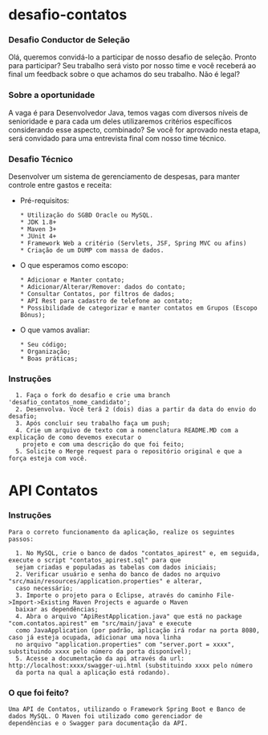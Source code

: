 # desafio-contatos

### Desafio Conductor de Seleção 
Olá, queremos convidá-lo a participar de nosso desafio de seleção.  Pronto para participar? Seu trabalho será visto por nosso time e você receberá ao final um feedback sobre o que achamos do seu trabalho. Não é legal?

### Sobre a oportunidade 
A vaga é para Desenvolvedor Java, temos vagas com diversos níveis de senioridade e para cada um deles utilizaremos critérios específicos considerando esse aspecto, combinado? 
Se você for aprovado nesta etapa, será convidado para uma entrevista final com nosso time técnico.

### Desafio Técnico
  Desenvolver um sistema de gerenciamento de despesas, para manter controle entre gastos e receita:
  - Pré-requisitos:
    ```
    * Utilização do SGBD Oracle ou MySQL.
    * JDK 1.8+
    * Maven 3+
    * JUnit 4+
    * Framework Web a critério (Servlets, JSF, Spring MVC ou afins)
    * Criação de um DUMP com massa de dados.
    ```

  - O que esperamos como escopo:
    ```
    * Adicionar e Manter contato;
    * Adicionar/Alterar/Remover: dados do contato;
    * Consultar Contatos, por filtros de dados;
    * API Rest para cadastro de telefone ao contato;
    * Possibilidade de categorizar e manter contatos em Grupos (Escopo Bônus);
    ```
    
  - O que vamos avaliar:
    ```
    * Seu código; 
    * Organização;
    * Boas práticas;
    ```

### Instruções
      1. Faça o fork do desafio e crie uma branch 'desafio_contatos_nome_candidato';
      2. Desenvolva. Você terá 2 (dois) dias a partir da data do envio do desafio; 
      3. Após concluir seu trabalho faça um push; 
      4. Crie um arquivo de texto com a nomenclatura README.MD com a explicação de como devemos executar o 
        projeto e com uma descrição do que foi feito;
      5. Solicite o Merge request para o repositório original e que a força esteja com você.
      
# API Contatos

### Instruções
	Para o correto funcionamento da aplicação, realize os seguintes passos:
	
	  1. No MySQL, crie o banco de dados "contatos_apirest" e, em seguida, execute o script "contatos_apirest.sql" para que 
	  sejam criadas e populadas as tabelas com dados iniciais;
      2. Verificar usuário e senha do banco de dados no arquivo "src/main/resources/application.properties" e alterar, 
      caso necessário;
      3. Importe o projeto para o Eclipse, através do caminho File->Import->Existing Maven Projects e aguarde o Maven 
      baixar as dependências;
      4. Abra o arquivo "ApiRestApplication.java" que está no package "com.contatos.apirest" em "src/main/java" e execute 
      como JavaApplication (por padrão, aplicação irá rodar na porta 8080, caso já esteja ocupada, adicionar uma nova linha 
      no arquivo "application.properties" com "server.port = xxxx", substituindo xxxx pelo número da porta disponível); 
      5. Acesse a documentação da api através da url: http://localhost:xxxx/swagger-ui.html (substituindo xxxx pelo número 
      da porta na qual a aplicação está rodando).
      
### O que foi feito?
	Uma API de Contatos, utilizando o Framework Spring Boot e Banco de dados MySQL. O Maven foi utilizado como gerenciador de
	dependências e o Swagger para documentação da API.

